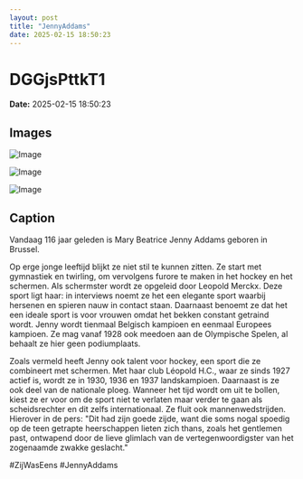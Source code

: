 ```yaml
---
layout: post
title: "JennyAddams"
date: 2025-02-15 18:50:23
---
```


# DGGjsPttkT1

**Date:** 2025-02-15 18:50:23

## Images

![Image](/zij.was.eens/images/DGGjsPttkT1_0.webp)

![Image](/zij.was.eens/images/DGGjsPttkT1_1.webp)

![Image](/zij.was.eens/images/DGGjsPttkT1_2.webp)

## Caption

Vandaag 116 jaar geleden is Mary Beatrice Jenny Addams geboren in Brussel. 

Op erge jonge leeftijd blijkt ze niet stil te kunnen zitten. Ze start met gymnastiek en twirling, om vervolgens furore te maken in het hockey en het schermen. Als schermster wordt ze opgeleid door Leopold Merckx. Deze sport ligt haar: in interviews noemt ze het een elegante sport waarbij hersenen en spieren nauw in contact staan. Daarnaast benoemt ze dat het een ideale sport is voor vrouwen omdat het bekken constant getraind wordt. Jenny wordt tienmaal Belgisch kampioen en eenmaal Europees kampioen. Ze mag vanaf 1928 ook meedoen aan de Olympische Spelen, al behaalt ze hier geen podiumplaats.

Zoals vermeld heeft Jenny ook talent voor hockey, een sport die ze combineert met schermen. Met haar club Léopold H.C., waar ze sinds 1927 actief is, wordt ze in 1930, 1936 en 1937 landskampioen. Daarnaast is ze ook deel van de nationale ploeg. Wanneer het tijd wordt om uit te bollen, kiest ze er voor om de sport niet te verlaten maar verder te gaan als scheidsrechter en dit zelfs internationaal. Ze fluit ook mannenwedstrijden. Hierover in de pers: "Dit had zijn goede zijde, want die soms nogal spoedig op de teen getrapte heerschappen lieten zich thans, zoals het gentlemen past, ontwapend door de lieve glimlach van de vertegenwoordigster van het zogenaamde zwakke geslacht."

#ZijWasEens #JennyAddams


